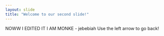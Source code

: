 ```yaml
---
layout: slide
title: "Welcome to our second slide!"
---
```

NOWW I EDITED IT I AM MONKE - jebebiah
Use the left arrow to go back!
